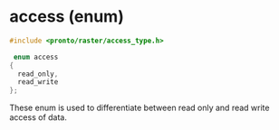 # access (enum)
```cpp
#include <pronto/raster/access_type.h>
```

```cpp
 enum access
{
  read_only,
  read_write
};
```
These enum is used to differentiate between read only and read write access of data.  
